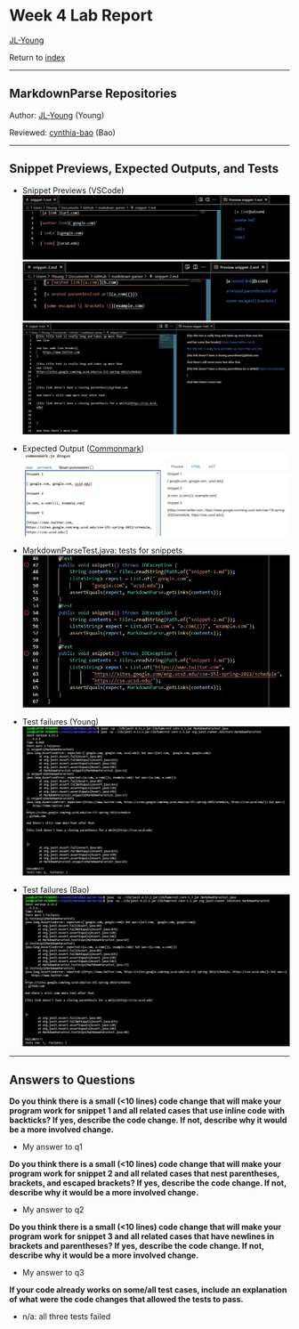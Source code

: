 # Week 4 Lab Report

[JL-Young](https://github.com/JL-Young)

Return to [index](https://jl-young.github.io/cse15l-lab-reports/)

---
## MarkdownParse Repositories

Author: [JL-Young](https://github.com/JL-Young/markdown-parser) (Young)

Reviewed: [cynthia-bao](https://github.com/cynthia-bao/markdown-parser) (Bao)

---
## Snippet Previews, Expected Outputs, and Tests

- Snippet Previews (VSCode)
![snippet-1-preview](lab-report-4/snippet-1-preview.jpg)
![snippet-2-preview](lab-report-4/snippet-2-preview.jpg)
![snippet-3-preview](lab-report-4/snippet-3-preview.jpg)

- Expected Output ([Commonmark](https://spec.commonmark.org/dingus/))
![expected-outputs](lab-report-4/snippets-expected-outputs.jpg)

- MarkdownParseTest.java: tests for snippets
![MarkdownParseTest.java code](lab-report-4/MarkdownParseTest_snippet-tests.jpg)

- Test failures (Young)
![Test-failures_Young](lab-report-4/MarkdownParseTest_snippet-failures.jpg)

- Test failures (Bao)
![Test-failures_Bao](lab-report-4/MarkdownParseTest-Bao_snippet-failures.jpg)

---
## Answers to Questions

__Do you think there is a small (<10 lines) code change that will make your program work for snippet 1 and all related cases that use inline code with backticks? If yes, describe the code change. If not, describe why it would be a more involved change.__

- My answer to q1

__Do you think there is a small (<10 lines) code change that will make your program work for snippet 2 and all related cases that nest parentheses, brackets, and escaped brackets? If yes, describe the code change. If not, describe why it would be a more involved change.__

- My answer to q2

__Do you think there is a small (<10 lines) code change that will make your program work for snippet 3 and all related cases that have newlines in brackets and parentheses? If yes, describe the code change. If not, describe why it would be a more involved change.__

- My answer to q3

__If your code already works on some/all test cases, include an explanation of what were the code changes that allowed the tests to pass.__

- n/a: all three tests failed
